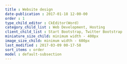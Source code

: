 ```yaml
---
title : Website design
date-publication : 2017-01-18 12-00-00
order : 1
type_child_editor : CkEditor(Word)
category_child_list : Web Development, Hosting
client_child_list : Start Bootstrap, Twitter Bootstrap
miniature_size_child: minimum width - 400px
image_size_child: minimum width - 600px
last_modified : 2017-03-09 00-17-58
sort_items : order
model : default-subsection
---
```

